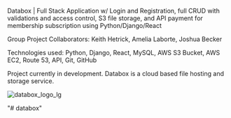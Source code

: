 Databox | Full Stack Application w/ Login and Registration, full CRUD with validations and access control, S3 file storage, and API payment for membership subscription using Python/Django/React

Group Project Collaborators: Keith Hetrick, Amelia Laborte, Joshua Becker

Technologies used: Python, Django, React, MySQL, AWS S3 Bucket, AWS EC2, Route 53, API, Git, GitHub

Project currently in development. Databox is a cloud based file hosting and storage service. 

![databox_logo_lg](https://user-images.githubusercontent.com/98496684/197373955-cbe7722c-2985-4a45-bcc5-cb3ddcf981c7.png)

"# databox" 


